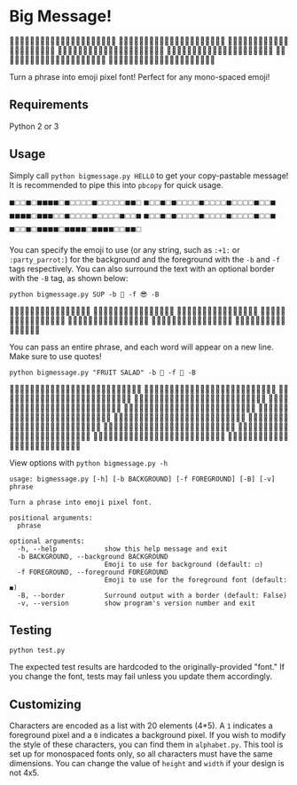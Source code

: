 # Big Message!

🔔🔔🔔🔔🔔🔔🔔🔔🔔🔔🔔🔔🔔🔔🔔🔔🔔🔔🔔🔔🔔
🔔📢🔔🔔🔔🔔🔔📢📢🔔🔔🔔📢📢🔔🔔📢🔔🔔📢🔔
🔔📢🔔🔔🔔🔔📢🔔🔔📢🔔📢🔔🔔📢🔔📢🔔📢🔔🔔
🔔📢🔔🔔🔔🔔📢🔔🔔📢🔔📢🔔🔔📢🔔📢📢🔔🔔🔔
🔔📢🔔🔔🔔🔔📢🔔🔔📢🔔📢🔔🔔📢🔔📢🔔📢🔔🔔
🔔📢📢📢📢🔔🔔📢📢🔔🔔🔔📢📢🔔🔔📢🔔🔔📢🔔
🔔🔔🔔🔔🔔🔔🔔🔔🔔🔔🔔🔔🔔🔔🔔🔔🔔🔔🔔🔔🔔

Turn a phrase into emoji pixel font! Perfect for any mono-spaced emoji!

## Requirements

Python 2 or 3

## Usage

Simply call `python bigmessage.py HELLO` to get your copy-pastable message! It is recommended to pipe this into `pbcopy` for quick usage.

◼️◻️◻️◼️◻️◼️◼️◼️◼️◻️◼️◻️◻️◻️◻️◼️◻️◻️◻️◻️◻️◼️◼️◻️
◼️◻️◻️◼️◻️◼️◻️◻️◻️◻️◼️◻️◻️◻️◻️◼️◻️◻️◻️◻️◼️◻️◻️◼️
◼️◼️◼️◼️◻️◼️◼️◼️◻️◻️◼️◻️◻️◻️◻️◼️◻️◻️◻️◻️◼️◻️◻️◼️
◼️◻️◻️◼️◻️◼️◻️◻️◻️◻️◼️◻️◻️◻️◻️◼️◻️◻️◻️◻️◼️◻️◻️◼️
◼️◻️◻️◼️◻️◼️◼️◼️◼️◻️◼️◼️◼️◼️◻️◼️◼️◼️◼️◻️◻️◼️◼️◻️

You can specify the emoji to use (or any string, such as `:+1:` or `:party_parrot:`) for the background and the foreground with the `-b` and `-f` tags respectively. You can also surround the text with an optional border with the `-B` tag, as shown below:

`python bigmessage.py SUP -b 🍏 -f 😎 -B`

🍏🍏🍏🍏🍏🍏🍏🍏🍏🍏🍏🍏🍏🍏🍏🍏
🍏🍏😎😎😎🍏😎🍏🍏😎🍏😎😎😎🍏🍏
🍏😎🍏🍏🍏🍏😎🍏🍏😎🍏😎🍏🍏😎🍏
🍏🍏😎😎🍏🍏😎🍏🍏😎🍏😎😎😎🍏🍏
🍏🍏🍏🍏😎🍏😎🍏🍏😎🍏😎🍏🍏🍏🍏
🍏😎😎😎🍏🍏🍏😎😎🍏🍏😎🍏🍏🍏🍏
🍏🍏🍏🍏🍏🍏🍏🍏🍏🍏🍏🍏🍏🍏🍏🍏

You can pass an entire phrase, and each word will appear on a new line. Make sure to use quotes!

`python bigmessage.py "FRUIT SALAD" -b 🍉 -f 🥝 -B`

🍉🍉🍉🍉🍉🍉🍉🍉🍉🍉🍉🍉🍉🍉🍉🍉🍉🍉🍉🍉🍉🍉🍉🍉🍉🍉
🍉🥝🥝🥝🥝🍉🥝🥝🥝🍉🍉🥝🍉🍉🥝🍉🥝🥝🥝🥝🍉🥝🥝🥝🥝🍉
🍉🥝🍉🍉🍉🍉🥝🍉🍉🥝🍉🥝🍉🍉🥝🍉🍉🥝🍉🍉🍉🍉🥝🍉🍉🍉
🍉🥝🥝🥝🍉🍉🥝🥝🥝🍉🍉🥝🍉🍉🥝🍉🍉🥝🍉🍉🍉🍉🥝🍉🍉🍉
🍉🥝🍉🍉🍉🍉🥝🍉🥝🍉🍉🥝🍉🍉🥝🍉🍉🥝🍉🍉🍉🍉🥝🍉🍉🍉
🍉🥝🍉🍉🍉🍉🥝🍉🍉🥝🍉🍉🥝🥝🍉🍉🥝🥝🥝🥝🍉🍉🥝🍉🍉🍉
🍉🍉🍉🍉🍉🍉🍉🍉🍉🍉🍉🍉🍉🍉🍉🍉🍉🍉🍉🍉🍉🍉🍉🍉🍉🍉
🍉🍉🥝🥝🥝🍉🍉🥝🥝🍉🍉🥝🍉🍉🍉🍉🍉🥝🥝🍉🍉🥝🥝🥝🍉🍉
🍉🥝🍉🍉🍉🍉🥝🍉🍉🥝🍉🥝🍉🍉🍉🍉🥝🍉🍉🥝🍉🥝🍉🍉🥝🍉
🍉🍉🥝🥝🍉🍉🥝🥝🥝🥝🍉🥝🍉🍉🍉🍉🥝🥝🥝🥝🍉🥝🍉🍉🥝🍉
🍉🍉🍉🍉🥝🍉🥝🍉🍉🥝🍉🥝🍉🍉🍉🍉🥝🍉🍉🥝🍉🥝🍉🍉🥝🍉
🍉🥝🥝🥝🍉🍉🥝🍉🍉🥝🍉🥝🥝🥝🥝🍉🥝🍉🍉🥝🍉🥝🥝🥝🍉🍉
🍉🍉🍉🍉🍉🍉🍉🍉🍉🍉🍉🍉🍉🍉🍉🍉🍉🍉🍉🍉🍉🍉🍉🍉🍉🍉

View options with `python bigmessage.py -h`

```
usage: bigmessage.py [-h] [-b BACKGROUND] [-f FOREGROUND] [-B] [-v] phrase

Turn a phrase into emoji pixel font.

positional arguments:
  phrase

optional arguments:
  -h, --help            show this help message and exit
  -b BACKGROUND, --background BACKGROUND
                        Emoji to use for background (default: ◻️)
  -f FOREGROUND, --foreground FOREGROUND
                        Emoji to use for the foreground font (default: ◼️)
  -B, --border          Surround output with a border (default: False)
  -v, --version         show program's version number and exit
```

## Testing
`python test.py`

The expected test results are hardcoded to the originally-provided "font." If you change the font, tests may fail unless you update them accordingly.

## Customizing
Characters are encoded as a list with 20 elements (4*5). A `1` indicates a foreground pixel and a `0` indicates a background pixel. If you wish to modify the style of these characters, you can find them in `alphabet.py`. This tool is set up for monospaced fonts only, so all characters must have the same dimensions. You can change the value of `height` and `width` if your design is not 4x5.
